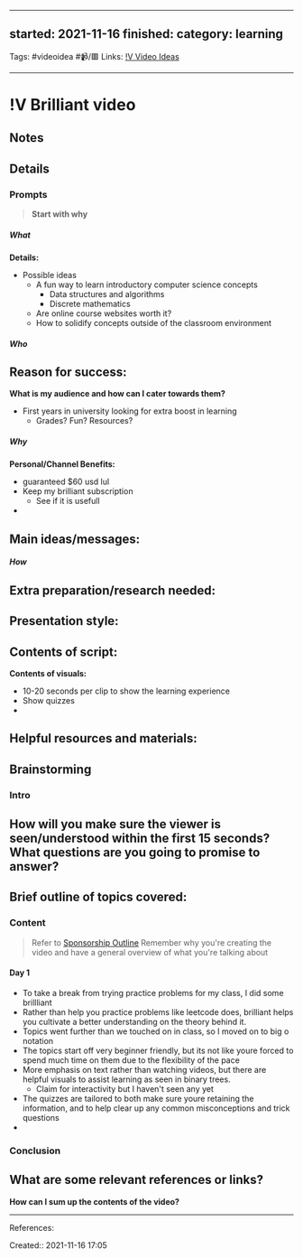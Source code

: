 
---
started: 2021-11-16 
finished:
category: learning
---
Tags: #videoidea #📹/🟥 
Links: [!V Video Ideas](!V%20Video%20Ideas)
___
# !V Brilliant video
## Notes
## Details
### Prompts
> **Start with why**
##### What
**Details:**
- Possible ideas
	- A fun way to learn introductory computer science concepts
		- Data structures and algorithms
		- Discrete mathematics
	- Are online course websites worth it?
	- How to solidify concepts outside of the classroom environment
##### Who
**Reason for success:**
- 

**What is my audience and how can I cater towards them?**
- First years in university looking for extra boost in learning
	- Grades? Fun? Resources?
##### Why
**Personal/Channel Benefits:**
- guaranteed $60 usd lul
- Keep my brilliant subscription
	- See if it is usefull
- 

**Main ideas/messages:**
- 

##### How
**Extra preparation/research needed:**
- 

**Presentation style:**
- 

**Contents of script:**
- 

**Contents of visuals:**
- 10-20 seconds per clip to show the learning experience
- Show quizzes
- 

**Helpful resources and materials:**
- 

## Brainstorming
### Intro
**How will you make sure the viewer is seen/understood within the first 15 seconds? What questions are you going to promise to answer?**
- 

**Brief outline of topics covered:**
- 
### Content
> Refer to [Sponsorship Outline](https://drive.google.com/file/d/1I6j_aI4oncMdnX4WAAMaBw-IGdMAqTM_/view)
> Remember why you're creating the video and have a general overview of what you're talking about
#### 
#### Day 1
- To take a break from trying practice problems for my class, I did some brillliant
- Rather than help you practice problems like leetcode does, brilliant helps you cultivate a better understanding on the theory behind it.
- Topics went further than we touched on in class, so I moved on to big o notation
- The topics start off very beginner friendly, but its not like youre forced to spend much time on them due to the flexibility of the pace
- More emphasis on text rather than watching videos, but there are helpful visuals to assist learning as seen in binary trees.
	- Claim for interactivity but I haven't seen any yet
- The quizzes are tailored to both make sure youre retaining the information, and to help clear up any common misconceptions and trick questions
- 
### Conclusion
**What are some relevant references or links?**
- 

**How can I sum up the contents of the video?**
___
References:

Created:: 2021-11-16 17:05
